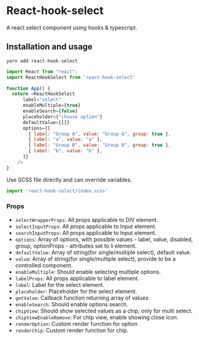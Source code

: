 # React-hook-select

A react select component using hooks & typescript.

## Installation and usage

```
yarn add react-hook-select
```

```js
import React from "react";
import ReactHookSelect from 'react-hook-select'

function App() {
  return <ReactHookSelect
      label="select"
      enableMultiple={true}
      enableSearch={false}
      placeholder={"choose option"}
      defaultValue={[]}
      options={[
        { label: "Group A", value: "Group A", group: true },
        { label: "a", value: "a" },
        { label: "Group B", value: "Group B", group: true },
        { label: "b", value: "b" },
      ]}
    />
}
```

Use SCSS file directly and can override variables.

```js
import 'react-hook-select/index.scss'
```
### Props

- `selectWrapperProps`: All props applicable to DIV element.
- `selectInputProps`: All props applicable to Input element.
- `searchInputProps`: All props applicable to Input element.
- `options`: Array of options, with possible values - label, value, disabled, group, optionProps - attributes set to li element.
- `defaultValue`: Array of string(for single/multiple select), default value.
- `value`: Array of string(for single/multiple select), provide to be a controlled component.
- `enableMultiple`: Should enable selecting multiple options.
- `labelProps`: All props applicable to label element.
- `label`: Label for the select element.
- `placeholder`: Placeholder for the select element.
- `getValue`: Callback function returning array of values.
- `enableSearch`: Should enable options search.
- `chipView`: Should show selected values as a chip, only for multi select.
- `chipViewEnableRemove`: For chip view, enable showing close icon.
- `renderOption`: Custom render function for option.
- `renderChip`: Custom render function for chip.
